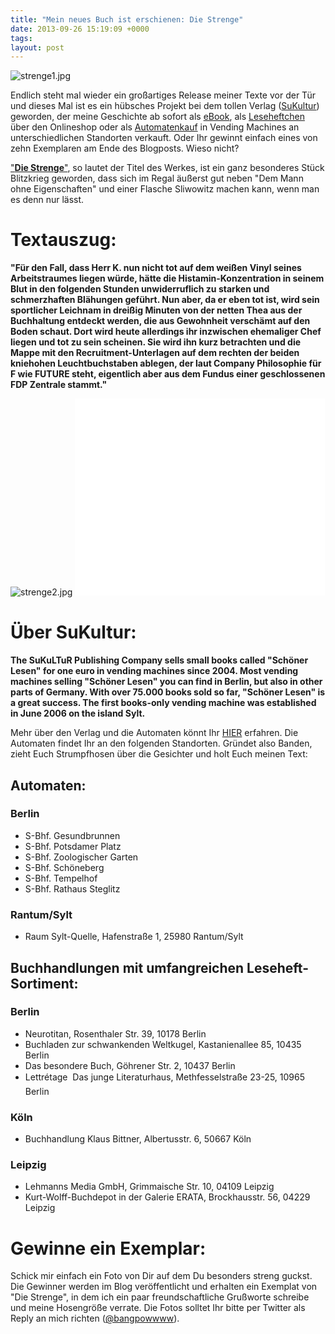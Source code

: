 ```yaml
---
title: "Mein neues Buch ist erschienen: Die Strenge"
date: 2013-09-26 15:19:09 +0000
tags: 
layout: post
---
```

<img src="/content/images/strenge1.jpg" alt="strenge1.jpg" />

Endlich steht mal wieder ein großartiges Release meiner Texte vor der Tür und dieses Mal ist es ein hübsches Projekt bei dem tollen Verlag (<a href="http://www.sukultur.de/">SuKultur</a>) geworden, der meine Geschichte ab sofort als <a href="http://www.sukultur.de/die-strenge-211.html">eBook</a>, als <a href="http://www.sukultur.de/die-strenge.html">Leseheftchen</a> über den Onlineshop oder als <a href="http://www.sukultur.de/">Automatenkauf</a> in Vending Machines an unterschiedlichen Standorten verkauft. Oder Ihr gewinnt einfach eines von zehn Exemplaren am Ende des Blogposts. Wieso nicht?

<a href="http://www.sukultur.de/die-strenge.html">"**Die Strenge**"</a>, so lautet der Titel des Werkes, ist ein ganz besonderes Stück Blitzkrieg geworden, dass sich im Regal äußerst gut neben "Dem Mann ohne Eigenschaften" und einer Flasche Sliwowitz machen kann, wenn man es denn nur lässt.

# Textauszug:

**"Für den Fall, dass Herr K. nun nicht tot auf dem weißen Vinyl seines Arbeitstraumes liegen würde, hätte die Histamin-Konzentration in seinem Blut in den folgenden Stunden unwiderruflich zu starken und schmerzhaften Blähungen geführt. Nun aber, da er eben tot ist, wird sein sportlicher Leichnam in dreißig Minuten von der netten Thea aus der Buchhaltung entdeckt werden, die aus Gewohnheit verschämt auf den Boden schaut. Dort wird heute allerdings ihr inzwischen ehemaliger Chef liegen und tot zu sein scheinen. Sie wird ihn kurz betrachten und die Mappe mit den Recruitment-Unterlagen auf dem rechten der beiden kniehohen Leuchtbuchstaben ablegen, der laut Company Philosophie für F wie FUTURE steht, eigentlich aber aus dem Fundus einer geschlossenen FDP Zentrale stammt."**

<img src="/content/images/strenge2.jpg" alt="strenge2.jpg" />

<iframe width="400" height="315" src="//www.youtube.com/embed/CMylGxfeG2E" frameborder="0" allowfullscreen></iframe>

# Über SuKultur:

**The SuKuLTuR Publishing Company sells small books called "Schöner Lesen" for one euro in vending machines since 2004. Most vending machines selling "Schöner Lesen" you can find in Berlin, but also in other parts of Germany. With over 75.000 books sold so far, "Schöner Lesen" is a great success. The first books-only vending machine was established in June 2006 on the island Sylt.**

Mehr über den Verlag und die Automaten könnt Ihr <a href="http://www.sukultur.de/">HIER</a> erfahren. Die Automaten findet Ihr an den folgenden Standorten. Gründet also Banden, zieht Euch Strumpfhosen über die Gesichter und holt Euch meinen Text:
## Automaten:

### Berlin

 - S-Bhf. Gesundbrunnen 
 - S-Bhf. Potsdamer Platz
 - S-Bhf. Zoologischer Garten 
 - S-Bhf. Schöneberg 
 - S-Bhf. Tempelhof
 - S-Bhf. Rathaus Steglitz

### Rantum/Sylt

 - Raum Sylt-Quelle, Hafenstraße 1, 25980 Rantum/Sylt


## Buchhandlungen mit umfangreichen Leseheft-Sortiment:

### Berlin

 - Neurotitan, Rosenthaler Str. 39, 10178 Berlin
 - Buchladen zur schwankenden Weltkugel, Kastanienallee 85, 10435 Berlin
 - Das besondere Buch, Göhrener Str. 2, 10437 Berlin
 - Lettrétage  Das junge Literaturhaus, Methfesselstraße 23-25, 10965 Berlin

### Köln

 - Buchhandlung Klaus Bittner, Albertusstr. 6, 50667 Köln

### Leipzig

 - Lehmanns Media GmbH, Grimmaische Str. 10, 04109 Leipzig
 - Kurt-Wolff-Buchdepot in der Galerie ERATA, Brockhausstr. 56, 04229 Leipzig 

# Gewinne ein Exemplar:
Schick mir einfach ein Foto von Dir auf dem Du besonders streng guckst. Die Gewinner werden im Blog veröffentlicht und erhalten ein Exemplat von "Die Strenge", in dem ich ein paar freundschaftliche Grußworte schreibe und meine Hosengröße verrate. Die Fotos solltet Ihr bitte per Twitter als Reply an mich richten (<a href="https://twitter.com/bangpowwww/">@bangpowwww</a>).
